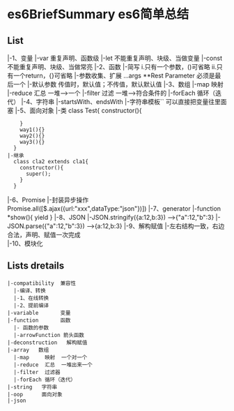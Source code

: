 # es6BriefSummary  es6简单总结
 ## List
  |-1、变量
    |-var    重复声明、函数级
    |-let    不能重复声明、块级、当做变量
    |-const  不能重复声明、块级、当做常亮
  |-2、函数
    |-简写
      i.只有一个参数，()可省略
      ii.只有一个return，{}可省略
    |-参数收集、扩展   ...args   **Rest Parameter 必须是最后一个
    |-默认参数  传值时，默认值；不传值，默认默认值
  |-3、数组
    |-map      映射
    |-reduce   汇总  一堆-->一个
    |-filter   过滤  一堆-->符合条件的
    |-forEach  循环（迭代）
  |-4、字符串 
    |-startsWith、endsWith
    |-字符串模板``  可以直接把变量往里面塞
  |-5、面向对象
    |-类
      class Test{
        constructor(){
            
        }
        way1(){}
        way2(){}
        way3(){}
      }
    |-继承
      class cla2 extends cla1{
        constructor(){
          super();
        }
      }
  |-6、Promise
    |-封装异步操作   Promise.all([$.ajax({url:"xxx",dataType:"json"})])
  |-7、generator
    |-function *show(){
        yield 
      }
  |-8、JSON
    |-JSON.stringify({a:12,b:3})  -->{"a":12,"b":3}
    |-JSON.parse({"a":12,"b":3})  -->{a:12,b:3}
  |-9、解构赋值
    |-左右结构一致，右边合法，声明、赋值一次完成  
  |-10、模块化     
 ## Lists dretails
    |-compatibility  兼容性
      |-编译、转换
      |-1、在线转换
      |-2、提前编译
    |-variable       变量
    |-function       函数   
      |- 函数的参数
      |-arrowFunction 箭头函数      
    |-deconstruction   解构赋值 
    |-array   数组
      |-map     映射  一个对一个
      |-reduce  汇总  一堆出来一个
      |-filter  过滤器
      |-forEach 循环（迭代）
    |-string   字符串
    |-oop      面向对象
    |-json     
     

 
 
 
